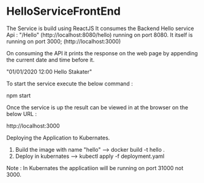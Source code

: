 # HelloServiceFrontEnd

The Service is build using ReactJS 
It consumes the Backend Hello service Api : "/Hello" (http://localhost:8080/hello) running on port 8080.
It itself is running on port 3000; (http://localhost:3000)

On consuming the API it prints the response on the web page by appending the current date and time before it.

"01/01/2020 12:00 Hello Stakater"

To start the service execute the below command :

npm start

Once the service is up the result can be viewed in at the browser on the below URL :

http://localhost:3000


Deploying the Application to Kubernates.

1. Build the image with name "hello" --> docker build -t hello .
2. Deploy in kubernates --> kubectl apply -f deployment.yaml

Note : In Kubernates the applicatiion will be running on port 31000 not 3000.

